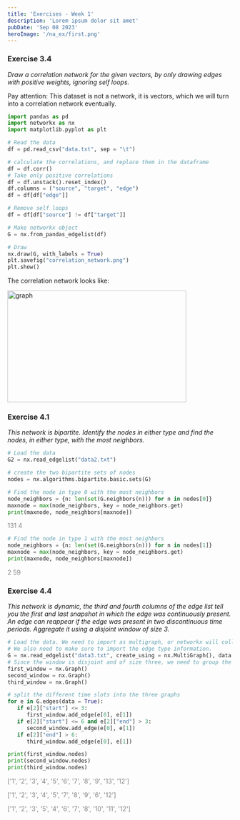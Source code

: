 ```yaml
---
title: 'Exercises - Week 1'
description: 'Lorem ipsum dolor sit amet'
pubDate: 'Sep 08 2023'
heroImage: '/na_ex/first.png'
---
```


### Exercise 3.4
*Draw a correlation network for the given vectors, by only drawing edges with positive weights, ignoring self loops.*

Pay attention: This dataset is not a network, it is vectors, which we will turn into a correlation network eventually.

```python
import pandas as pd
import networkx as nx
import matplotlib.pyplot as plt

# Read the data
df = pd.read_csv("data.txt", sep = "\t")

# calculate the correlations, and replace them in the dataframe
df = df.corr()
# Take only positive correlations
df = df.unstack().reset_index()
df.columns = ("source", "target", "edge")
df = df[df["edge"]]

# Remove self loops
df = df[df["source"] != df["target"]]

# Make networkx object
G = nx.from_pandas_edgelist(df)

# Draw
nx.draw(G, with_labels = True)
plt.savefig("correlation_network.png")
plt.show()
```
The correlation network looks like:

<img src="/graph_ex1.png" alt="graph" width="400" height="250">

### Exercise 4.1 

*This network is bipartite. Identify the nodes in either type and find the nodes, in either type, with the most neighbors.*

```python
# Load the data
G2 = nx.read_edgelist("data2.txt")

# create the two bipartite sets of nodes
nodes = nx.algorithms.bipartite.basic.sets(G)

# Find the node in type 0 with the most neighbors
node_neighbors = {n: len(set(G.neighbors(n))) for n in nodes[0]}
maxnode = max(node_neighbors, key = node_neighbors.get)
print(maxnode, node_neighbors[maxnode])
```

<span style="color:grey;">131 4</span>

```python
# Find the node in type 1 with the most neighbors
node_neighbors = {n: len(set(G.neighbors(n))) for n in nodes[1]}
maxnode = max(node_neighbors, key = node_neighbors.get)
print(maxnode, node_neighbors[maxnode])
```

<span style="color:grey;">2 59</span>

### Exercise 4.4

*This network is dynamic, the third and fourth columns of the edge list tell you the first and last snapshot in which the edge was continuously present. An edge can reappear if the edge was present in two discontinuous time periods. Aggregate it using a disjoint window of size 3.*

```python
# Load the data. We need to import as multigraph, or networkx will collapse the edges.
# We also need to make sure to import the edge type information.
G = nx.read_edgelist("data3.txt", create_using = nx.MultiGraph(), data = [("start", int), ("end", int)])
# Since the window is disjoint and of size three, we need to group the 1-3, 4-6, and 7-9 snapshots.
first_window = nx.Graph()
second_window = nx.Graph()
third_window = nx.Graph()

# split the different time slots into the three graphs
for e in G.edges(data = True):
   if e[2]["start"] <= 3:
      first_window.add_edge(e[0], e[1])
   if e[2]["start"] <= 6 and e[2]["end"] > 3:
      second_window.add_edge(e[0], e[1])
   if e[2]["end"] > 6:
      third_window.add_edge(e[0], e[1])

print(first_window.nodes)
print(second_window.nodes)
print(third_window.nodes)
```

<span style="color:grey;">['1', '2', '3', '4', '5', '6', '7', '8', '9', '13', '12']</span>

<span style="color:grey;">['1', '2', '3', '4', '5', '7', '8', '9', '6', '12']</span>

<span style="color:grey;">['1', '2', '3', '5', '4', '6', '7', '8', '10', '11', '12']</span>

